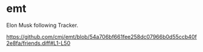 # emt
Elon Musk following Tracker.

https://github.com/cmj/emt/blob/54a706bf661fee258dc07966b0d55ccb40f2e8fa/friends.diff#L1-L50
